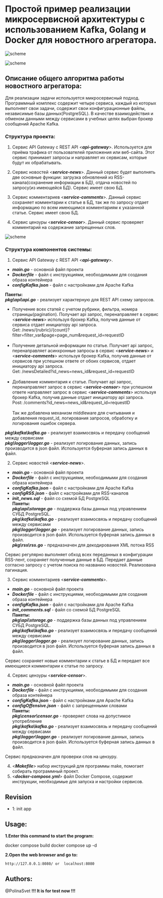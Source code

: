   

# Простой пример реализации микросервисной архитектуры с использованием Kafka, Golang и Docker для новостного агрегатора.

![scheme](./zdocs/img1.jpg)

![scheme](./zdocs/img2.jpg)

## Описание общего алгоритма работы новостного агрегатора:
  Для реализации задачи используется микросервисный подход.  Программный комплекс содержит четыре сервиса, каждый из которых выполняет свои задачи, содержит свои конфигурационные файлы, независимые базы данных(PostgreSQL). В качестве взаимодействия и обменом данными между сервисами в учебных целях выбран брокер сообщений Apache Kafka.
###  Структура проекта:
1.  Сервис API Gateway с REST API <***api-gateway***>. Используется для приёма трафика от пользователей приложения или веб-сайта. Этот сервис принимает запросы и направляет их сервисам, которые будут их обрабатывать.

2.  Сервис новостей <***service-news***>.  Данный сервис будет выполнять две основные функции: загрузка обновлений из RSS-канала(сохранение информации в БД), отдача новостей по запросу(из имеющейся БД). Сервис имеет свою БД.
    
3.  Сервис комментариев <***service-comments***>.  Данный сервис сохраняет комментарии к статье в БД, так же по запросу отдает информацию по всем имеющимся комментариям к указанной статье. Сервис имеет свою БД.
    
4.  Сервис цензуры <***service-censor***>. Данный сервис проверяет комментарий на содержание запрещенных слов.
    
![scheme](./zdocs/scheme.jpg)

###  Структура компонентов системы:
1.  Сервис API Gateway с REST API <***api-gateway***>. <br>
- ***main.go*** - основной файл проекта<br>
- ***Dockerfile*** - файл с инструкциями, необходимыми для создания образа контейнера<br>
- ***configKafka.json*** - файл с настройками для Apache Kafka<br>

**Пакеты:**<br>
***pkg\api\api.go*** - реализует характерную для REST API схему запросов. <br>
- Получение всех статей с учетом рубрики, фильтра, номера страницы(pagination). Получает api запрос, перенаправляет в сервис  <***service-news***> используя брокер Kafka, получив данные от сервиса отдает инициатору api запроса.<br>
Get: /news/{rubric}/{count}?filter=filter_var&page=page_num&request_id=requestID<br><br>
- Получение детальной информации по статье. Получает api запрос, перенаправляет асинхронные запросы в сервис  <***service-news***> и <***service-comments***> используя брокер Kafka, получив данные от сервисов при успешном ответе от обоих сервисов, отдает инициатору api запроса.<br>
Get: /newsDetailed?id_news=news_id&request_id=requestID<br><br>
- Добавление комментария к статье. Получает api запрос, перенаправляет запрос в сервис  <***service-censor***> при успешном ответе направляет запрос  в сервис <***service-comments***> используя брокер Kafka, получив данные отдает инициатору api запроса.<br>
Post: /comments?id_news=news_id&request_id=requestID<br><br>
Так же добавлена механизм middleware для считывания и добавления request_id, логирования запросов, обработку и логирования ошибок сервера.<br>

***pkg\kafka\kafka.go*** - реализует взаимосвязь и передачу сообщений между сервисами <br>
***pkg\logger\logger.go*** - реализует логирование данных, запись производится в json файл. Используется буферная запись данных в файл.<br>

2.  Сервис новостей <***service-news***>. 
- ***main.go*** - основной файл проекта<br>
- ***Dockerfile*** - файл с инструкциями, необходимыми для создания образа контейнера<br>
- ***configKafka.json*** - файл с настройками для Apache Kafka<br>
- ***configRSS.json*** - файл с настройками для RSS-каналов<br>
- ***init_news.sql*** - файл со схемой БД PostgreSQL<br>
**Пакеты:**<br>
***pkg\api\storage.go*** - поддержка базы данных под управлением СУБД PostgreSQL. <br>
***pkg\kafka\kafka.go*** - реализует взаимосвязь и передачу сообщений между сервисами <br>
***pkg\logger\logger.go*** - реализует логирование данных, запись производится в json файл. Используется буферная запись данных в файл.<br>
***pkg\rss\rss.go*** - предназначен для декодирования XML потока RSS<br>

Сервис регулярно выполняет обход всех переданных в конфигурации RSS-лент, сохраняет полученные данные в БД. Передает данные согласно запросу с учетом поиска по названию новостей. Реализована пагинация.<br>

3.  Сервис комментариев <***service-comments***>.
- ***main.go*** - основной файл проекта<br>
- ***Dockerfile*** - файл с инструкциями, необходимыми для создания образа контейнера<br>
- ***configKafka.json*** - файл с настройками для Apache Kafka<br>
- ***init_comments.sql*** - файл со схемой БД PostgreSQL<br>
**Пакеты:**<br>
***pkg\api\storage.go*** - поддержка базы данных под управлением СУБД PostgreSQL. <br>
***pkg\kafka\kafka.go*** - реализует взаимосвязь и передачу сообщений между сервисами <br>
***pkg\logger\logger.go*** - реализует логирование данных, запись производится в json файл. Используется буферная запись данных в файл.<br>

Сервис сохраняет новые комментарии к статье в БД и передает все имеющиеся комментарии к статье по запросу.<br>

4.  Сервис цензуры <***service-censor***>.
- ***main.go*** - основной файл проекта<br>
- ***Dockerfile*** - файл с инструкциями, необходимыми для создания образа контейнера<br>
- ***configKafka.json*** - файл с настройками для Apache Kafka<br>
- ***configOffensive.json*** - файл с запрещенными словами<br>
**Пакеты:**<br>
***pkg\censor\censor.go*** - проверяет слова на допустимое употребление <br>
***pkg\kafka\kafka.go*** - реализует взаимосвязь и передачу сообщений между сервисами <br>
***pkg\logger\logger.go*** - реализует логирование данных, запись производится в json файл. Используется буферная запись данных в файл.<br>

Сервис предназначен для проверки слов на цензуру.<br>

4. <***Makefile***> набор инструкций для программы make, помогает собирать программный проект.
5. <***docker-compose.yml***> файл Docker Compose, содержит инструкции, необходимые для запуска и настройки сервисов.
 
## Revision
- 1: init app
   

## Usage:
**1.Enter this command to start the program:**

docker compose build
docker compose up -d 

**2.Open the web browser and go to:**
```sh
http://127.0.0.1:8080/ or  localhost:8080
```
## Authors:
@PolinaSvet
**!!! It is for test now !!!**